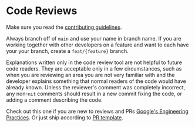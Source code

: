 # Code Reviews


Make sure you read the [contributing guidelines](https://github.com/ComposableFi/composable/blob/main/docs/CONTRIBUTING.md).

Always branch off of `main` and use your name in branch name. If you are working together with other developers on a feature and want to each have your your branch, create a `feat/{feature}` branch. 

Explanations written only in the code review tool are not helpful to future code readers. They are acceptable only in a few circumstances, such as when you are reviewing an area you are not very familiar with and the developer explains something that normal readers of the code would have already known. Unless the reviewer's comment was completely incorrect, any non-`nit` comments should result in a new commit fixing the code, or adding a comment describing the code.

Check out this one if you are new to reviews and PRs [Google's Engineering Practices](https://google.github.io/eng-practices/review/).
Or just ship according to [PR template](./.github/pull_request_template.md).
